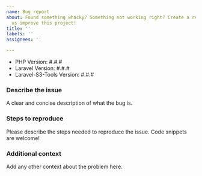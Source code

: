 ```yaml
---
name: Bug report
about: Found something whacky? Something not working right? Create a report to help
  us improve this project!
title: ''
labels: ''
assignees: ''

---
```


- PHP Version: #.#.#
- Laravel Version: #.#.#
- Laravel-S3-Tools Version: #.#.#

### Describe the issue
A clear and concise description of what the bug is.

### Steps to reproduce
Please describe the steps needed to reproduce the issue. Code snippets are welcome!

### Additional context
Add any other context about the problem here.
